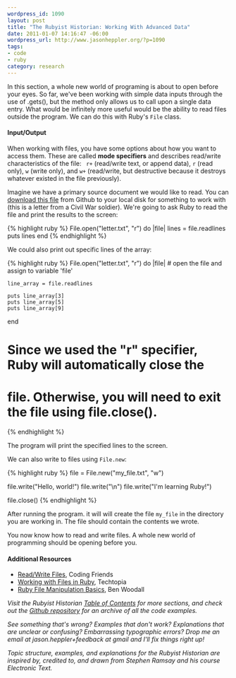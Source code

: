 ```yaml
---
wordpress_id: 1090
layout: post
title: "The Rubyist Historian: Working With Advanced Data"
date: 2011-01-07 14:16:47 -06:00
wordpress_url: http://www.jasonheppler.org/?p=1090
tags: 
- code
- ruby
category: research
---
```

In this section, a whole new world of programing is about to open before your eyes. So far, we've been working with simple data inputs through the use of .gets(), but the method only allows us to call upon a single data entry.  What would be infinitely more useful would be the ability to read files outside the program. We can do this with Ruby's <code>File</code> class.<!--more-->

<h4>Input/Output</h4>

When working with files, you have some options about how you want to access them.  These are called <strong>mode specifiers</strong> and describes read/write characteristics of the file: <code> r+</code> (read/write text, or append data), <code>r</code> (read only), <code>w</code> (write only), and <code>w+</code> (read/write, but destructive because it destroys whatever existed in the file previously).

Imagine we have a primary source document we would like to read.  You can <a href="https://github.com/hepplerj/rubyist-historian/blob/master/04-ArraysHashes/letter.txt">download this file</a> from Github to your local disk for something to work with (this is a letter from a Civil War soldier).  We're going to ask Ruby to read the file and print the results to the screen:

{% highlight ruby %}
File.open("letter.txt", "r") do |file|
    lines = file.readlines
    puts lines
end
{% endhighlight %}

We could also print out specific lines of the array:

{% highlight ruby %}
File.open("letter.txt", "r") do |file|  # open the file and assign to variable 'file'
    
    line_array = file.readlines

    puts line_array[3]
    puts line_array[5]
    puts line_array[9]
end

# Since we used the "r" specifier, Ruby will automatically close the
# file.  Otherwise, you will need to exit the file using file.close().
{% endhighlight %}

The program will print the specified lines to the screen.

We can also write to files using <code>File.new</code>:

{% highlight ruby %}
file = File.new("my_file.txt", "w")

file.write("Hello, world!")
file.write("\n")
file.write("I'm learning Ruby!")

file.close()
{% endhighlight %}

After running the program. it will will create the file <code>my_file</code> in the directory you are working in.  The file should contain the contents we wrote.

You now know how to read and write files.  A whole new world of programming should be opening before you.

<h4>Additional Resources</h4>
<ul>
<li><a href="http://www.codingfriends.com/index.php/2009/07/28/readwrite-files-3/">Read/Write Files</a>, Coding Friends</li>
<li><a href="http://www.techotopia.com/index.php/Working_with_Files_in_Ruby">Working with Files in Ruby</a>, Techtopia</li>
<li><a href="Ruby File Manipulation Basics">Ruby File Manipulation Basics</a>, Ben Woodall</li>
</ul>

<em>Visit the Rubyist Historian <a href="http://www.jasonheppler.org/the-rubyist-historian-the-series.html">Table of Contents</a> for more sections, and check out the <a href="https://github.com/hepplerj/rubyist-historian">Github repository</a> for an archive of all the code examples.</em>

<em>See something that's wrong?  Examples that don't work?  Explanations that are unclear or confusing?  Embarrassing typographic errors?  Drop me an email at jason.heppler+feedback at gmail and I'll fix things right up!</em>

<em>Topic structure, examples, and explanations for the Rubyist Historian are inspired by, credited to, and drawn from Stephen Ramsay and his course Electronic Text.</em>

